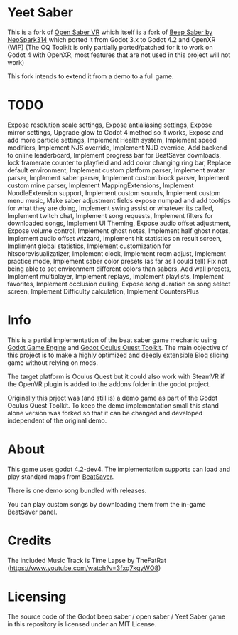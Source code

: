 # Yeet Saber
This is a fork of [Open Saber VR](https://github.com/dhcdht/OpenSaberVR) which itself is a fork of [Beep Saber by NeoSpark314](https://github.com/NeoSpark314/BeepSaber) which ported it from Godot 3.x to Godot 4.2 and OpenXR (WIP)
(The OQ Toolkit is only partially ported/patched for it to work on Godot 4 with OpenXR, most features that are not used in this project will not work)

This fork intends to extend it from a demo to a full game. 

# TODO

Expose resolution scale settings, Expose antialiasing settings, Expose mirror settings, Upgrade glow to Godot 4 method so it works, Expose and add more particle settings, Implement Health system, Implement speed modifiers, Implement NJS override, Implement NJD override, Add backend to online leaderboard, Implement progress bar for BeatSaver downloads, lock framerate counter to playfield and add color changing ring bar, Replace default environment, Implement custom platform parser, Implement avatar parser, Implement saber parser, Implement custom block parser,  Implement custom mine parser, Implement MappingExtensions, Implement NoodleExtension support, Implement custom sounds, Implement custom menu music, Make saber adjustment fields expose numpad and add tooltips for what they are doing, Implement swing assist or whatever its called, Implement twitch chat, Implement song requests, Implement filters for downloaded songs, Implement UI Theming, Expose audio offset adjustment, Expose volume control, Implement ghost notes, Implement half ghost notes, Implement audio offset wizzard, Implement hit statistics on result screen, Impliment global statistics, Implement customization for hitscorevisualizatizer, Implement clock, Implement room adjust, Implement practice mode, Implement saber color presets (as far as I could tell) Fix not being able to set environment different colors than sabers, Add wall presets, Implement multiplayer, Implement replays, Implement playlists, Implement favorites, Implement occlusion culling, Expose song duration on song select screen, Implement Difficulty calculation, Implement CountersPlus



# Info

This is a partial implementation of the beat saber game mechanic using [Godot Game Engine](https://godotengine.org/) and [Godot Oculus Quest Toolkit](https://github.com/NeoSpark314/godot_oculus_quest_toolkit). The main objective of this project is to make a highly optimized and deeply extensible Bloq slicing game without relying on mods. 

The target platform is Oculus Quest but it could also work with SteamVR if the OpenVR plugin is added to the addons folder in the godot project.

Originally this prject was (and still is) a demo game as part of the Godot Oculus Quest Toolkit. To keep the demo implementation small
this stand alone version was forked so that it can be changed and developed independent of the original demo.


# About 
This game uses godot 4.2-dev4. The implementation supports can load and play standard maps from [BeatSaver](https://beatsaver.com/).

There is one demo song bundled with releases.

You can play custom songs by downloading them from the in-game BeatSaver panel. 

# Credits
The included Music Track is Time Lapse by TheFatRat (https://www.youtube.com/watch?v=3fxq7kqyWO8)

# Licensing
The source code of the Godot beep saber / open saber / Yeet Saber game in this repository is licensed under an MIT License.


